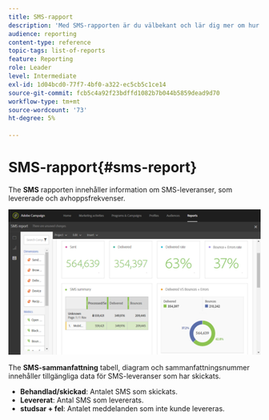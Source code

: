 ```yaml
---
title: SMS-rapport
description: 'Med SMS-rapporten är du välbekant och lär dig mer om hur era SMS-leveranser fungerar. '
audience: reporting
content-type: reference
topic-tags: list-of-reports
feature: Reporting
role: Leader
level: Intermediate
exl-id: 1d04bcd0-77f7-4bf0-a322-ec5cb5c1ce14
source-git-commit: fcb5c4a92f23bdffd1082b7b044b5859dead9d70
workflow-type: tm+mt
source-wordcount: '73'
ht-degree: 5%

---
```


# SMS-rapport{#sms-report}

The **SMS** rapporten innehåller information om SMS-leveranser, som levererade och avhoppsfrekvenser.

![](assets/dynamic_report_sms.png)

The **SMS-sammanfattning** tabell, diagram och sammanfattningsnummer innehåller tillgängliga data för SMS-leveranser som har skickats.

* **Behandlad/skickad**: Antalet SMS som skickats.
* **Levererat**: Antal SMS som levererats.
* **studsar + fel**: Antalet meddelanden som inte kunde levereras.
